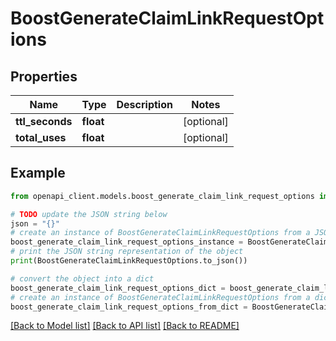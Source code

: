 # BoostGenerateClaimLinkRequestOptions


## Properties

Name | Type | Description | Notes
------------ | ------------- | ------------- | -------------
**ttl_seconds** | **float** |  | [optional] 
**total_uses** | **float** |  | [optional] 

## Example

```python
from openapi_client.models.boost_generate_claim_link_request_options import BoostGenerateClaimLinkRequestOptions

# TODO update the JSON string below
json = "{}"
# create an instance of BoostGenerateClaimLinkRequestOptions from a JSON string
boost_generate_claim_link_request_options_instance = BoostGenerateClaimLinkRequestOptions.from_json(json)
# print the JSON string representation of the object
print(BoostGenerateClaimLinkRequestOptions.to_json())

# convert the object into a dict
boost_generate_claim_link_request_options_dict = boost_generate_claim_link_request_options_instance.to_dict()
# create an instance of BoostGenerateClaimLinkRequestOptions from a dict
boost_generate_claim_link_request_options_from_dict = BoostGenerateClaimLinkRequestOptions.from_dict(boost_generate_claim_link_request_options_dict)
```
[[Back to Model list]](../README.md#documentation-for-models) [[Back to API list]](../README.md#documentation-for-api-endpoints) [[Back to README]](../README.md)


